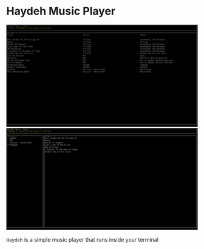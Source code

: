 # Haydeh Music Player

<img src="https://raw.githubusercontent.com/amirMohammadTaati/haydeh/master/assets/demo1.png" alt="demo" >
<img src="https://raw.githubusercontent.com/amirMohammadTaati/haydeh/master/assets/demo2.png" alt="demo" >

`Haydeh` is a simple music player that runs inside your terminal
